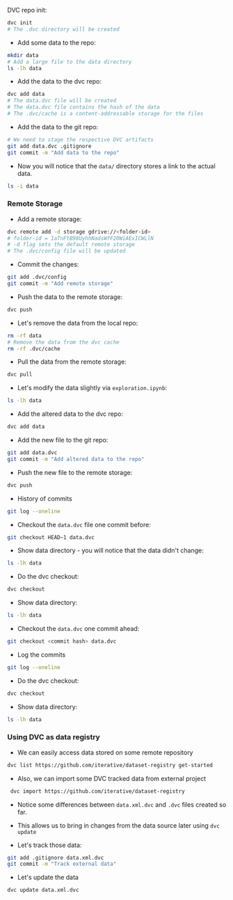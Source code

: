  DVC repo init:
```bash
dvc init
# The .dvc directory will be created
```

- Add some data to the repo:
```bash
mkdir data
# Add a large file to the data directory
ls -lh data
```

- Add the data to the dvc repo:
```bash
dvc add data
# The data.dvc file will be created
# The data.dvc file contains the hash of the data
# The .dvc/cache is a content-addressable storage for the files
```

- Add the data to the git repo:
```bash
# We need to stage the respective DVC artifacts
git add data.dvc .gitignore
git commit -m "Add data to the repo"
```
- Now you will notice that the `data/` directory stores a link to the actual data.
```bash
ls -i data
```
### Remote Storage

- Add a remote storage:
```bash
dvc remote add -d storage gdrive://<folder-id>
# folder-id = 1aTnFtB98UyhhNadsWfF20WiAExICWLlN
# -d flag sets the default remote storage
# The .dvc/config file will be updated
```
- Commit the changes:
```bash
git add .dvc/config
git commit -m "Add remote storage"
```
- Push the data to the remote storage:
```bash
dvc push
```
- Let's remove the data from the local repo:
```bash
rm -rf data
# Remove the data from the dvc cache
rm -rf .dvc/cache
```
- Pull the data from the remote storage:
```bash
dvc pull
```
- Let's modify the data slightly via `exploration.ipynb`:
```bash
ls -lh data
```
- Add the altered data to the dvc repo:
```bash
dvc add data
```
- Add the new file to the git repo:
```bash
git add data.dvc
git commit -m "Add altered data to the repo"
```
- Push the new file to the remote storage:
```bash
dvc push
```
- History of commits
```bash
git log --oneline
```
- Checkout the `data.dvc` file one commit before:
```bash
git checkout HEAD~1 data.dvc
```
- Show data directory - you will notice that the data didn't change:
```bash
ls -lh data
```
- Do the dvc checkout:
```bash
dvc checkout
```
- Show data directory:
```bash
ls -lh data
```
- Checkout the `data.dvc` one commit ahead:
```bash
git checkout <commit hash> data.dvc
```
- Log the commits
```bash
git log --oneline
```
- Do the dvc checkout:
```bash
dvc checkout
```
- Show data directory:
```bash
ls -lh data
```

### Using DVC as data registry

- We can easily access data stored on some remote repository
```bash
dvc list https://github.com/iterative/dataset-registry get-started
```

- Also, we can import some DVC tracked data from external project
```bash
 dvc import https://github.com/iterative/dataset-registry              get-started/data.xml -o data.xml
```
   - Notice some differences between `data.xml.dvc` and `.dvc` files created so far.
   - This allows us to bring in changes from the data source later using `dvc update`

- Let's track those data:
```bash
git add .gitignore data.xml.dvc
git commit -m "Track external data"
```
- Let's update the data
```bash
dvc update data.xml.dvc
```